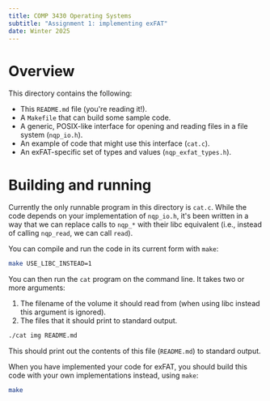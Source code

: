 ```yaml
---
title: COMP 3430 Operating Systems
subtitle: "Assignment 1: implementing exFAT"
date: Winter 2025
---
```


Overview
========

This directory contains the following:

* This `README.md` file (you're reading it!).
* A `Makefile` that can build some sample code.
* A generic, POSIX-like interface for opening and reading files in a file
  system (`nqp_io.h`).
* An example of code that might use this interface (`cat.c`).
* An exFAT-specific set of types and values (`nqp_exfat_types.h`).

Building and running
====================

Currently the only runnable program in this directory is `cat.c`. While the code
depends on your implementation of `nqp_io.h`, it's been written in a way that we
can replace calls to `nqp_*` with their libc equivalent (i.e., instead of
calling `nqp_read`, we can call `read`).

You can compile and run the code in its current form with `make`:

```bash
make USE_LIBC_INSTEAD=1
```

You can then run the `cat` program on the command line. It takes two or more
arguments:

1. The filename of the volume it should read from (when using libc instead this
   argument is ignored).
2. The files that it should print to standard output.

```bash
./cat img README.md
```

This should print out the contents of this file (`README.md`) to standard
output.

When you have implemented your code for exFAT, you should build this code with
your own implementations instead, using `make`:

```bash
make
```
